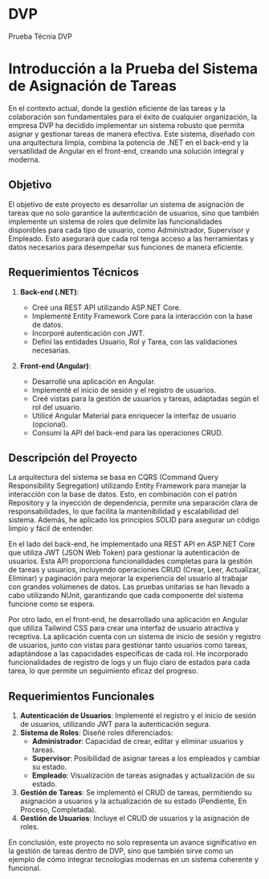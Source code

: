# DVP
Prueba Técnia DVP

# Introducción a la Prueba del Sistema de Asignación de Tareas

En el contexto actual, donde la gestión eficiente de las tareas y la colaboración son fundamentales para el éxito de cualquier organización, la empresa DVP ha decidido implementar un sistema robusto que permita asignar y gestionar tareas de manera efectiva. Este sistema, diseñado con una arquitectura limpia, combina la potencia de .NET en el back-end y la versatilidad de Angular en el front-end, creando una solución integral y moderna.

## Objetivo

El objetivo de este proyecto es desarrollar un sistema de asignación de tareas que no solo garantice la autenticación de usuarios, sino que también implemente un sistema de roles que delimite las funcionalidades disponibles para cada tipo de usuario, como Administrador, Supervisor y Empleado. Esto asegurará que cada rol tenga acceso a las herramientas y datos necesarios para desempeñar sus funciones de manera eficiente.

## Requerimientos Técnicos

1. **Back-end (.NET)**:
   - Creé una REST API utilizando ASP.NET Core.
   - Implementé Entity Framework Core para la interacción con la base de datos.
   - Incorporé autenticación con JWT.
   - Definí las entidades Usuario, Rol y Tarea, con las validaciones necesarias.

2. **Front-end (Angular)**:
   - Desarrollé una aplicación en Angular.
   - Implementé el inicio de sesión y el registro de usuarios.
   - Creé vistas para la gestión de usuarios y tareas, adaptadas según el rol del usuario.
   - Utilicé Angular Material para enriquecer la interfaz de usuario (opcional).
   - Consumí la API del back-end para las operaciones CRUD.

## Descripción del Proyecto

La arquitectura del sistema se basa en CQRS (Command Query Responsibility Segregation) utilizando Entity Framework para manejar la interacción con la base de datos. Esto, en combinación con el patrón Repository y la inyección de dependencia, permite una separación clara de responsabilidades, lo que facilita la mantenibilidad y escalabilidad del sistema. Además, he aplicado los principios SOLID para asegurar un código limpio y fácil de entender.

En el lado del back-end, he implementado una REST API en ASP.NET Core que utiliza JWT (JSON Web Token) para gestionar la autenticación de usuarios. Esta API proporciona funcionalidades completas para la gestión de tareas y usuarios, incluyendo operaciones CRUD (Crear, Leer, Actualizar, Eliminar) y paginación para mejorar la experiencia del usuario al trabajar con grandes volúmenes de datos. Las pruebas unitarias se han llevado a cabo utilizando NUnit, garantizando que cada componente del sistema funcione como se espera.

Por otro lado, en el front-end, he desarrollado una aplicación en Angular que utiliza Tailwind CSS para crear una interfaz de usuario atractiva y receptiva. La aplicación cuenta con un sistema de inicio de sesión y registro de usuarios, junto con vistas para gestionar tanto usuarios como tareas, adaptándose a las capacidades específicas de cada rol. He incorporado funcionalidades de registro de logs y un flujo claro de estados para cada tarea, lo que permite un seguimiento eficaz del progreso.

## Requerimientos Funcionales

1. **Autenticación de Usuarios**: Implementé el registro y el inicio de sesión de usuarios, utilizando JWT para la autenticación segura.
2. **Sistema de Roles**: Diseñé roles diferenciados:
   - **Administrador**: Capacidad de crear, editar y eliminar usuarios y tareas.
   - **Supervisor**: Posibilidad de asignar tareas a los empleados y cambiar su estado.
   - **Empleado**: Visualización de tareas asignadas y actualización de su estado.
3. **Gestión de Tareas**: Se implementó el CRUD de tareas, permitiendo su asignación a usuarios y la actualización de su estado (Pendiente, En Proceso, Completada).
4. **Gestión de Usuarios**: Incluye el CRUD de usuarios y la asignación de roles.

En conclusión, este proyecto no solo representa un avance significativo en la gestión de tareas dentro de DVP, sino que también sirve como un ejemplo de cómo integrar tecnologías modernas en un sistema coherente y funcional.
